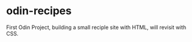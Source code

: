 # odin-recipes
First Odin Project, building a small reciple site with HTML, will revisit 
with CSS.

